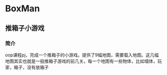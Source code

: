 # BoxMan
## 推箱子小游戏
### 简介
oop课程pj，完成一个推箱子的小游戏。提供了9幅地图，需要载入地图。这几幅地图其实也就是一般推箱子游戏的前几关。每一个地图有一些物体，比如墙体，玩家，箱子，没有放箱子
